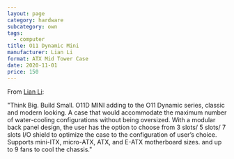 ```yaml
---
layout: page
category: hardware
subcategory: own
tags:
  - computer
title: O11 Dynamic Mini
manufacturer: Lian Li
format: ATX Mid Tower Case
date: 2020-11-01
price: 150
---
```


From [Lian Li](https://lian-li.com/product/o11-dynamic-mini/):

"Think Big. Build Small. O11D MINI adding to the O11 Dynamic series, classic and modern looking. A case that would accommodate the maximum number of water-cooling configurations without being oversized. With a modular back panel design, the user has the option to choose from 3 slots/ 5 slots/ 7 slots I/O shield to optimize the case to the configuration of user’s choice. Supports mini-ITX, micro-ATX, ATX, and E-ATX motherboard sizes. and up to 9 fans to cool the chassis."
